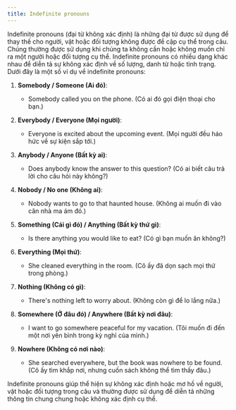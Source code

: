 ```yaml
---
title: Indefinite pronouns
---
```


Indefinite pronouns (đại từ không xác định) là những đại từ được sử dụng để thay thế cho người, vật hoặc đối tượng không được đề cập cụ thể trong câu. Chúng thường được sử dụng khi chúng ta không cần hoặc không muốn chỉ ra một người hoặc đối tượng cụ thể. Indefinite pronouns có nhiều dạng khác nhau để diễn tả sự không xác định về số lượng, danh từ hoặc tình trạng. Dưới đây là một số ví dụ về indefinite pronouns:

1. **Somebody / Someone (Ai đó)**:

   - Somebody called you on the phone. (Có ai đó gọi điện thoại cho bạn.)

2. **Everybody / Everyone (Mọi người)**:

   - Everyone is excited about the upcoming event. (Mọi người đều háo hức về sự kiện sắp tới.)

3. **Anybody / Anyone (Bất kỳ ai)**:

   - Does anybody know the answer to this question? (Có ai biết câu trả lời cho câu hỏi này không?)

4. **Nobody / No one (Không ai)**:

   - Nobody wants to go to that haunted house. (Không ai muốn đi vào căn nhà ma ám đó.)

5. **Something (Cái gì đó) / Anything (Bất kỳ thứ gì)**:

   - Is there anything you would like to eat? (Có gì bạn muốn ăn không?)

6. **Everything (Mọi thứ)**:

   - She cleaned everything in the room. (Cô ấy đã dọn sạch mọi thứ trong phòng.)

7. **Nothing (Không có gì)**:

   - There's nothing left to worry about. (Không còn gì để lo lắng nữa.)

8. **Somewhere (Ở đâu đó) / Anywhere (Bất kỳ nơi đâu)**:

   - I want to go somewhere peaceful for my vacation. (Tôi muốn đi đến một nơi yên bình trong kỳ nghỉ của mình.)

9. **Nowhere (Không có nơi nào)**:
   - She searched everywhere, but the book was nowhere to be found.
     (Cô ấy tìm khắp nơi, nhưng cuốn sách không thể tìm thấy đâu.)

Indefinite pronouns giúp thể hiện sự không xác định hoặc mơ hồ về người, vật hoặc đối tượng trong câu và thường được sử dụng để diễn tả những thông tin chung chung hoặc không xác định cụ thể.
